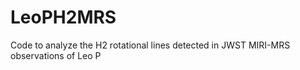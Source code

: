 # LeoPH2MRS
Code to analyze the H2 rotational lines detected in JWST MIRI-MRS observations of Leo P
